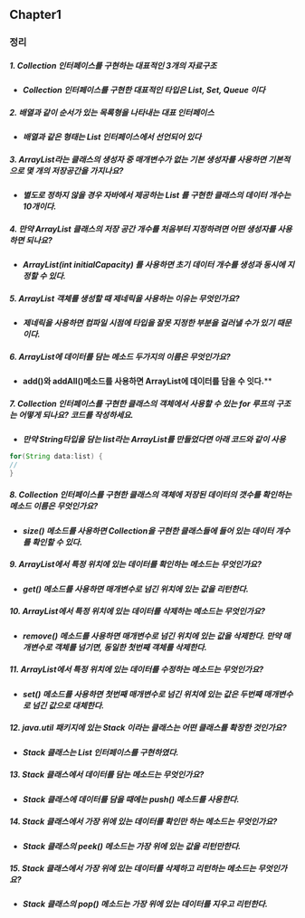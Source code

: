 ## Chapter1
  
### 정리
##### 1. Collection 인터페이스를 구현하는 대표적인 3개의 자료구조
  - ***Collection 인터페이스를 구현한 대표적인 타입은 List, Set, Queue 이다***

##### 2. 배열과 같이 순서가 있는 목록형을 나타내는 대표 인터페이스
  - ***배열과 같은 형태는 List 인터페이스에서 선언되어 있다***

##### 3. ArrayList라는 클래스의 생성자 중 매개변수가 없는 기본 생성자를 사용하면 기본적으로 몇 개의 저장공간을 가지나요?
  - ***별도로 정하지 않을 경우 자바에서 제공하는 List 를 구현한 클래스의 데이터 개수는 10개이다.***

##### 4. 만약 ArrayList 클래스의 저장 공간 개수를 처음부터 지정하려면 어떤 생성자를 사용하면 되나요?
  - ***ArrayList(int initialCapacity) 를 사용하면 초기 데이터 개수를 생성과 동시에 지정할 수 있다.***
    
##### 5. ArrayList 객체를 생성할 때 제네릭을 사용하는 이유는 무엇인가요?
  - ***제네릭을 사용하면 컴파일 시점에 타입을 잘못 지정한 부분을 걸러낼 수가 있기 때문이다.***
    
##### 6. ArrayList에 데이터를 담는 메소드 두가지의 이름은 무엇인가요?
  -  **add()와 addAll()메소드를 사용하면 ArrayList에 데이터를 담을 수 잇다.****

##### 7. Collection 인터페이스를 구현한 클래스의 객체에서 사용할 수 있는 for 루프의 구조는 어떻게 되나요? 코드를 작성하세요.
  -  ***만약 String타입을 담는 list라는 ArrayList를 만들었다면 아래 코드와 같이 사용***
```java
for(String data:list) { 
//
}
```

##### 8. Collection 인터페이스를 구현한 클래스의 객체에 저장된 데이터의 갯수를 확인하는 메소드 이름은 무엇인가요?
  -  ***size() 메소드를 사용하면 Collection을 구현한 클래스들에 들어 있는 데이터 개수를 확인할 수 있다.***

##### 9. ArrayList에서 특정 위치에 있는 데이터를 확인하는 메소드는 무엇인가요?
  -  ***get() 메소드를 사용하면 매개변수로 넘긴 위치에 있는 값을 리턴한다.***

##### 10. ArrayList에서 특정 위치에 있는 데이터를 삭제하는 메소드는 무엇인가요?
  -  ***remove() 메소드를 사용하면 매개변수로 넘긴 위치에 있는 값을 삭제한다. 만약 매개변수로 객체를 넘기면, 동일한 첫번째 객체를 삭제한다.***

##### 11. ArrayList에서 특정 위치에 있는 데이터를 수정하는 메소드는 무엇인가요?
  -  ***set() 메소드를 사용하면 첫번째 매개변수로 넘긴 위치에 있는 값은 두번째 매개변수로 넘긴 값으로 대체한다.***

##### 12. java.util 패키지에 있는 Stack 이라는 클래스는 어떤 클래스를 확장한 것인가요?
  -  ***Stack 클래스는 List 인터페이스를 구현하였다.***

##### 13. Stack 클래스에서 데이터를 담는 메소드는 무엇인가요?
  -  ***Stack 클래스에 데이터를 담을 때에는 push() 메소드를 사용한다.***

##### 14. Stack 클래스에서 가장 위에 있는 데이터를 확인만 하는 메소드는 무엇인가요?
  -  ***Stack 클래스의 peek() 메소드는 가장 위에 있는 값을 리턴만한다.***

##### 15. Stack 클래스에서 가장 위에 있는 데이터를 삭제하고 리턴하는 메소드는 무엇인가요?
  -  ***Stack 클래스의 pop() 메소드는 가장 위에 있는 데이터를 지우고 리턴한다.***


  

  